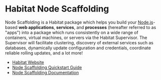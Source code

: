# Habitat Node Scaffolding

Node Scaffolding is a Habitat package which helps you build your  [Node.js][node]-based **web applications**, **services**, and **processes** (hereafter referred to as "apps") into a package which runs consistently on a wide range of containers, virtual machines, or servers via the Habitat Supervisor. The Supervisor will facilitate clustering, discovery of external services such as databases, dynamically update configuration and credentials, coordinate reliable rolling updates, and a lot more!

* [Habitat Website](https://www.habitat.sh/)
* [Node Scaffolding Quickstart Guide](doc/quickstart.md)
* [Node Scaffolding Documentation](doc/reference.md)

[node]: https://nodejs.org/en/

